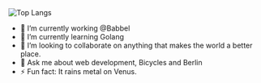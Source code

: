 <img src="https://camo.githubusercontent.com/12c921481e84cd362bfe165903aa0eaa2841ad97631a49d6e412cc539516bd04/68747470733a2f2f6769746875622d726561646d652d73746174732e76657263656c2e6170702f6170692f746f702d6c616e67732f3f757365726e616d653d676b68616e323035266c61796f75743d636f6d70616374267468656d653d6461726b26686964655f626f726465723d74727565" alt="Top Langs" data-canonical-src="https://github-readme-stats.vercel.app/api/top-langs/?username=DannyFriese&amp;layout=compact&amp;theme=dark&amp;hide_border=true" style="max-width: 100%;">

- 🔭 I’m currently working @Babbel
- 🌱 I’m currently learning Golang
- 👯 I’m looking to collaborate on anything that makes the world a better place.
- 💬 Ask me about web development, Bicycles and Berlin
- ⚡ Fun fact: It rains metal on Venus.

